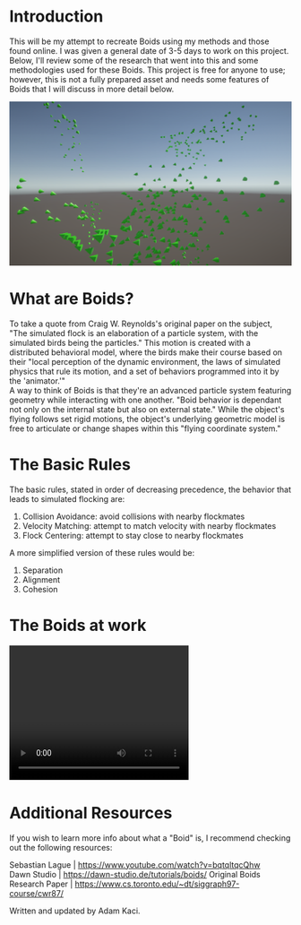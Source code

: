 # Introduction
This will be my attempt to recreate Boids using my methods and those found online. I was given a general date of 3-5 days to work on this project. Below, I'll review some of the research that went into this and some methodologies used for these Boids. This project is free for anyone to use; however, this is not a fully prepared asset and needs some features of Boids that I will discuss in more detail below.
<div align="center">
<img src="Images/BoidIntro.png" width="750">
</div>

# What are Boids?
To take a quote from Craig W. Reynolds's original paper on the subject, "The simulated flock is an elaboration of a particle system, with the simulated birds being the particles." This motion is created with a distributed behavioral model, where the birds make their course based on their "local perception of the dynamic environment, the laws of simulated physics that rule its motion, and a set of behaviors programmed into it by the 'animator.'" </br>
A way to think of Boids is that they're an advanced particle system featuring geometry while interacting  with one another. "Boid behavior is dependant not only on the internal state but also on external state." While the object's flying follows set rigid motions, the object's underlying geometric model is free to articulate or change shapes within this "flying coordinate system." </br>

# The Basic Rules
The basic rules, stated in order of decreasing precedence, the behavior that leads to simulated flocking are:
1. Collision Avoidance: avoid collisions with nearby flockmates
2. Velocity Matching: attempt to match velocity with nearby flockmates
3. Flock Centering: attempt to stay close to nearby flockmates </br>

A more simplified version of these rules would be: </br>
1. Separation
2. Alignment
3. Cohesion

# The Boids at work
<video width="320" height="240" controls>
  <source src="Images/BoidExample.mp4" type="video/mp4">
Your browser does not support the video tag.
</video>

# Additional Resources
 If you wish to learn more info about what a "Boid" is, I recommend checking out the following resources: </br>
 
Sebastian Lague | https://www.youtube.com/watch?v=bqtqltqcQhw </br>
Dawn Studio | https://dawn-studio.de/tutorials/boids/
Original Boids Research Paper | https://www.cs.toronto.edu/~dt/siggraph97-course/cwr87/ </br>

 Written and updated by Adam Kaci.
